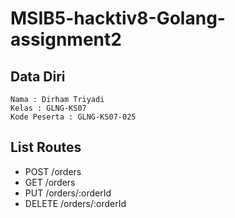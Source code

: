 # MSIB5-hacktiv8-Golang-assignment2

## Data Diri

```
Nama : Dirham Triyadi
Kelas : GLNG-KS07
Kode Peserta : GLNG-KS07-025
```

## List Routes

- POST   /orders
- GET    /orders
- PUT  /orders/:orderId
- DELETE /orders/:orderId
